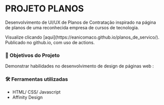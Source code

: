 

<h1>PROJETO PLANOS</h1>
<p>Desenvolvimento de UI/UX de Planos de Contratação inspirado na página de planos de uma reconhecida empresa de cursos de tecnologia.</p>
<p>Visualize clicando [aqui](https://eanicomaco.github.io/planos_de_servico/). Publicado no github.io, com uso de actions.

<h3>🎯 Objetivos do Projeto</h3>
<p>Demonstrar habilidades no desenvolvimento de design de páginas web :</p>

<h3>🛠️ Ferramentas utilizadas</h3>
<ul>
    <li>HTML/ CSS/ Javascript</li>
    <li>Affinity Design</li>
</ul>
